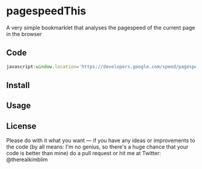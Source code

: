 pagespeedThis
=============

A very simple bookmarklet that analyses the pagespeed of the current page in the browser

## Code

```javascript
javascript:window.location='https://developers.google.com/speed/pagespeed/insights/?url='+encodeURI(window.location);
```

## Install

## Usage

## License

Please do with it what you want — if you have any ideas or improvements to the code (by all means: I'm no genius, so there's a huge chance that your code is better than mine) do a pull request or hit me at Twitter: @therealkimblim